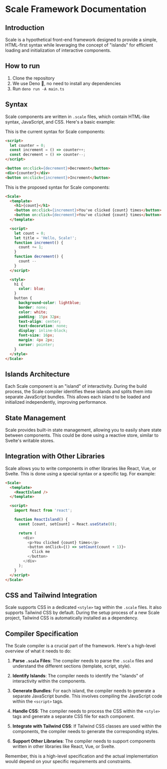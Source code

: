 # Scale Framework Documentation

## Introduction
Scale is a hypothetical front-end framework designed to provide a simple, HTML-first syntax while leveraging the concept of "islands" for efficient loading and initialization of interactive components.

## How to run

1. Clone the repository
2. We use Deno 🦕, no need to install any dependencies
3. Run `deno run -A main.ts`

## Syntax

Scale components are written in `.scale` files, which contain HTML-like syntax, JavaScript, and CSS. Here's a basic example:

This is the current syntax for Scale components:
```html
<script>
  let counter = 0;
  const increment = () => counter++;
  const decrement = () => counter--;
</script>

<button on:click={decrement}>Decrement</button>
<div>{counter}</div>
<button on:click={increment}>Increment</button>

```

This is the proposed syntax for Scale components:
```html
<Scale>
  <template>
    <h1>{count}</h1>
    <button on:click={increment}>You've clicked {count} times</button>
    <button on:click={decrement}>You've clicked {count} times</button>
  </template>

  <script>
    let count = 0;
    let title = 'Hello, Scale!';
    function increment() {
      count += 1;
    }
    function decrement() {
      count --
    }
  </script>

  <style>
    h1 {
      color: blue;
    }
    button {
      background-color: lightblue;
      border: none;
      color: white;
      padding: 15px 32px;
      text-align: center;
      text-decoration: none;
      display: inline-block;
      font-size: 16px;
      margin: 4px 2px;
      cursor: pointer;
    }
  </style>
</Scale>
```

## Islands Architecture

Each Scale component is an "island" of interactivity. During the build process, the Scale compiler identifies these islands and splits them into separate JavaScript bundles. This allows each island to be loaded and initialized independently, improving performance.

## State Management

Scale provides built-in state management, allowing you to easily share state between components. This could be done using a reactive store, similar to Svelte's writable stores.

## Integration with Other Libraries

Scale allows you to write components in other libraries like React, Vue, or Svelte. This is done using a special syntax or a specific tag. For example:

```html
<Scale>
  <template>
    <ReactIsland />
  </template>

  <script>
    import React from 'react';

    function ReactIsland() {
      const [count, setCount] = React.useState(0);

      return (
        <div>
          <p>You clicked {count} times</p>
          <button onClick={() => setCount(count + 1)}>
            Click me
          </button>
        </div>
      );
    }
  </script>
</Scale>
```

## CSS and Tailwind Integration

Scale supports CSS in a dedicated `<style>` tag within the `.scale` files. It also supports Tailwind CSS by default. During the setup process of a new Scale project, Tailwind CSS is automatically installed as a dependency.

## Compiler Specification

The Scale compiler is a crucial part of the framework. Here's a high-level overview of what it needs to do:

1. **Parse `.scale` Files**: The compiler needs to parse the `.scale` files and understand the different sections (template, script, style).

2. **Identify Islands**: The compiler needs to identify the "islands" of interactivity within the components.

3. **Generate Bundles**: For each island, the compiler needs to generate a separate JavaScript bundle. This involves compiling the JavaScript code within the `<script>` tags.

4. **Handle CSS**: The compiler needs to process the CSS within the `<style>` tags and generate a separate CSS file for each component.

5. **Integrate with Tailwind CSS**: If Tailwind CSS classes are used within the components, the compiler needs to generate the corresponding styles.

6. **Support Other Libraries**: The compiler needs to support components written in other libraries like React, Vue, or Svelte.

Remember, this is a high-level specification and the actual implementation would depend on your specific requirements and constraints.
